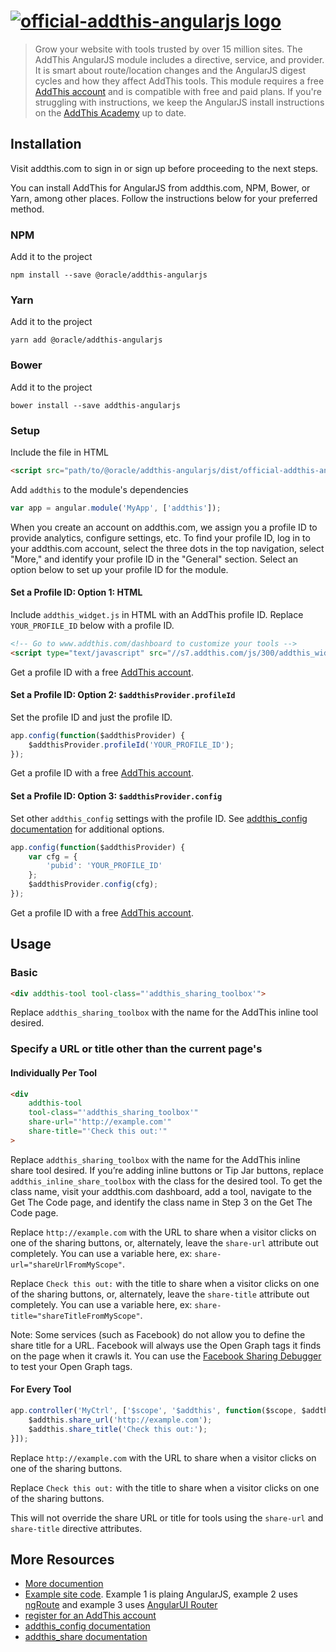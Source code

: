# [![official-addthis-angularjs logo](https://github.com/oracle/addthis-angularjs/raw/master/logo_full.png)](https://www.addthis.com)
> Grow your website with tools trusted by over 15 million sites. The AddThis AngularJS module includes a directive, service, and provider. It is smart about route/location changes and the AngularJS digest cycles and how they affect AddThis tools. This module requires a free [AddThis account](https://www.addthis.com/register) and is compatible with free and paid plans. If you're struggling with instructions, we keep the AngularJS install instructions on the [AddThis Academy](http://www.addthis.com/academy/install-addthis-angularjs/) up to date.


## Installation

Visit addthis.com to sign in or sign up before proceeding to the next steps. 

You can install AddThis for AngularJS from addthis.com, NPM, Bower, or Yarn, among other places. Follow the instructions below for your
preferred method.

### NPM

Add it to the project

```
npm install --save @oracle/addthis-angularjs
```

### Yarn

Add it to the project

```
yarn add @oracle/addthis-angularjs
```

### Bower

Add it to the project

```
bower install --save addthis-angularjs
```

### Setup

Include the file in HTML

```html
<script src="path/to/@oracle/addthis-angularjs/dist/official-addthis-angularjs.js"></script>
```

Add `addthis` to the module's dependencies

```js
var app = angular.module('MyApp', ['addthis']);
```

When you create an account on addthis.com, we assign you a profile ID to provide analytics, configure settings, etc. To find your profile
ID, log in to your addthis.com account, select the three dots in the top navigation, select "More," and identify your profile ID in the 
"General" section. Select an option below to set up your profile ID for the module.

#### Set a Profile ID: Option 1: HTML

Include `addthis_widget.js` in HTML with an AddThis profile ID. Replace `YOUR_PROFILE_ID` below with a profile ID.

```html
<!-- Go to www.addthis.com/dashboard to customize your tools -->
<script type="text/javascript" src="//s7.addthis.com/js/300/addthis_widget.js#pubid=YOUR_PROFILE_ID"></script>
```

Get a profile ID with a free [AddThis account](https://www.addthis.com/register).

#### Set a Profile ID: Option 2: `$addthisProvider.profileId`
Set the profile ID and just the profile ID.

```js
app.config(function($addthisProvider) {
    $addthisProvider.profileId('YOUR_PROFILE_ID');
});
```

Get a profile ID with a free [AddThis account](https://www.addthis.com/register).

#### Set a Profile ID: Option 3: `$addthisProvider.config`
Set other `addthis_config` settings with the profile ID. See <a href="https://www.addthis.com/academy/the-addthis_config-variable/">addthis_config documentation</a> for additional options.

```js
app.config(function($addthisProvider) {
    var cfg = {
        'pubid': 'YOUR_PROFILE_ID'
    };
    $addthisProvider.config(cfg);
});
```
Get a profile ID with a free [AddThis account](https://www.addthis.com/register).

## Usage

### Basic
```html
<div addthis-tool tool-class="'addthis_sharing_toolbox'">
```

Replace `addthis_sharing_toolbox` with the name for the AddThis inline tool desired.

### Specify a URL or title other than the current page's

#### Individually Per Tool
```html
<div
    addthis-tool
    tool-class="'addthis_sharing_toolbox'"
    share-url="'http://example.com'"
    share-title="'Check this out:'"
>
```

Replace `addthis_sharing_toolbox` with the name for the AddThis inline share tool desired. If you’re adding inline buttons or Tip Jar buttons, replace `addthis_inline_share_toolbox` with the class for the desired tool. To get the class name, visit your addthis.com dashboard, add a tool, navigate to the Get The Code page, and identify the class name in Step 3 on the Get The Code page.

Replace `http://example.com` with the URL to share when a visitor clicks on one of the sharing buttons, or, alternately, leave the `share-url` attribute out completely. You can use a variable here, ex: `share-url="shareUrlFromMyScope"`.

Replace `Check this out:` with the title to share when a visitor clicks on one of the sharing buttons, or, alternately, leave the `share-title` attribute out completely. You can use a variable here, ex: `share-title="shareTitleFromMyScope"`.

Note: Some services (such as Facebook) do not allow you to define the share title for a URL. Facebook will always use the Open Graph tags it finds on the page when it crawls it. You can use the [Facebook Sharing Debugger](https://developers.facebook.com/tools/debug/) to test your Open Graph tags.

#### For Every Tool

```js
app.controller('MyCtrl', ['$scope', '$addthis', function($scope, $addthis) {
    $addthis.share_url('http://example.com');
    $addthis.share_title('Check this out:');
}]);
```

Replace `http://example.com` with the URL to share when a visitor clicks on one of the sharing buttons.

Replace `Check this out:` with the title to share when a visitor clicks on one of the sharing buttons.

This will not override the share URL or title for tools using the `share-url` and `share-title` directive attributes.


## More Resources

 - [More documention](https://addthis.github.io/addthis-angularjs/)
 - [Example site code](https://github.com/addthis/addthis-angularjs/tree/master/examples). Example 1 is plaing AngularJS, example 2 uses [ngRoute](https://docs.angularjs.org/api/ngRoute) and example 3 uses [AngularUI Router](https://github.com/angular-ui/ui-router)
 - [register for an AddThis account](https://www.addthis.com/register)
 - [addthis_config documentation](https://www.addthis.com/academy/the-addthis_config-variable/)
 - [addthis_share documentation](https://www.addthis.com/academy/the-addthis_share-variable/)
